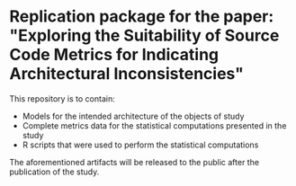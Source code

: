 # Replication package for the paper: "Exploring the Suitability of Source Code Metrics for Indicating Architectural Inconsistencies"

This repository is to contain: 
 - Models for the intended architecture of the objects of study
 - Complete metrics data for the statistical computations presented in the study
 - R scripts that were used to perform the statistical computations
 
The aforementioned artifacts will be released to the public after the publication of the study.

